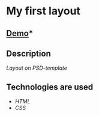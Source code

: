 # My first layout

## [Demo](https://dimavasilenko.github.io/first-layout/)*

## Description

*Layout on PSD-template*

## Technologies are used

- *HTML*
- *CSS*
